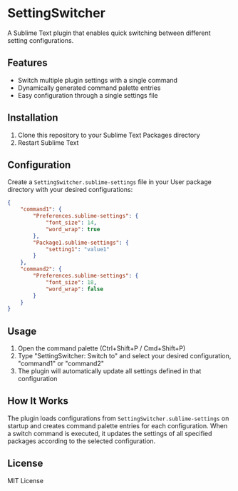 # SettingSwitcher

A Sublime Text plugin that enables quick switching between different setting configurations.

## Features

-   Switch multiple plugin settings with a single command
-   Dynamically generated command palette entries
-   Easy configuration through a single settings file

## Installation

1. Clone this repository to your Sublime Text Packages directory
2. Restart Sublime Text

## Configuration

Create a `SettingSwitcher.sublime-settings` file in your User package directory with your desired configurations:

```json
{
    "command1": {
        "Preferences.sublime-settings": {
            "font_size": 14,
            "word_wrap": true
        },
        "Package1.sublime-settings": {
            "setting1": "value1"
        }
    },
    "command2": {
        "Preferences.sublime-settings": {
            "font_size": 18,
            "word_wrap": false
        }
    }
}
```

## Usage

1. Open the command palette (Ctrl+Shift+P / Cmd+Shift+P)
2. Type "SettingSwitcher: Switch to" and select your desired configuration, "command1" or "command2"
3. The plugin will automatically update all settings defined in that configuration

## How It Works

The plugin loads configurations from `SettingSwitcher.sublime-settings` on startup and creates command palette entries for each configuration. When a switch command is executed, it updates the settings of all specified packages according to the selected configuration.

## License

MIT License
